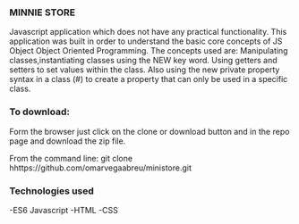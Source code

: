### MINNIE STORE

Javascript application which does not have any practical functionality. This application was built in order to understand the basic core concepts of JS Object Object Oriented Programming. The concepts used are: Manipulating classes,instantiating classes using the NEW key word. Using getters and setters to set values within the class. Also using the new private property syntax in a class (#) to create a property that can only be used in a specific class.

### To download:

Form the browser just click on the clone or download button and in the repo page and download the zip file.

From the command line: git clone hhttps://github.com/omarvegaabreu/ministore.git

### Technologies used

-ES6 Javascript
-HTML
-CSS
